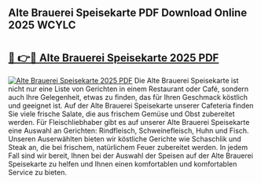 ## Alte Brauerei Speisekarte PDF Download Online 2025 WCYLC

# <h2><a href="http://gc6s9eo.nevu.top/?p=Alte+Brauerei+Speisekarte">🔗 👉🔴 Alte Brauerei Speisekarte 2025 PDF</a></h2>

[![Alte Brauerei Speisekarte 2025 PDF](https://i.imgur.com/dBaPXMq.png)](http://gc6s9eo.nevu.top/?p=Alte+Brauerei+Speisekarte)
Die Alte Brauerei Speisekarte ist nicht nur eine Liste von Gerichten in einem Restaurant oder Café, sondern auch Ihre Gelegenheit, etwas zu finden, das für Ihren Geschmack köstlich und geeignet ist. Auf der Alte Brauerei Speisekarte unserer Cafeteria finden Sie viele frische Salate, die aus frischem Gemüse und Obst zubereitet werden. Für Fleischliebhaber gibt es auf unserer Alte Brauerei Speisekarte eine Auswahl an Gerichten: Rindfleisch, Schweinefleisch, Huhn und Fisch. Unseren Auserwählten bieten wir köstliche Gerichte wie Schaschlik und Steak an, die bei frischem, natürlichem Feuer zubereitet werden. In jedem Fall sind wir bereit, Ihnen bei der Auswahl der Speisen auf der Alte Brauerei Speisekarte zu helfen und Ihnen einen komfortablen und komfortablen Service zu bieten.
